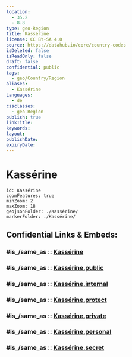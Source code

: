 ```yaml
---
location:
  - 35.2
  - 8.8
type: geo-Region
title: Kassérine
license: CC BY-SA 4.0
source: https://datahub.io/core/country-codes
isDeleted: false
isReadOnly: false
draft: false
confidential: public
tags:
  - geo/Country/Region
aliases:
  - Kassérine
Languages:
  - de
cssclasses:
  - geo-Region
publish: true
linkTitle:
keywords:
layout:
publishDate:
expiryDate:
---
```


# Kassérine

```leaflet
id: Kassérine
zoomFeatures: true 
minZoom: 2 
maxZoom: 18
geojsonFolder: ./Kassérine/
markerFolder: ./Kassérine/
```


## Confidential Links & Embeds: 

### #is_/same_as :: [Kassérine](/_Standards/Earth/Continent/Africa/Africa~North/Tunisia/governorates~Tunisia/Kassérine.md) 

### #is_/same_as :: [Kassérine.public](/_public/Earth/Continent/Africa/Africa~North/Tunisia/governorates~Tunisia/Kassérine.public.md) 

### #is_/same_as :: [Kassérine.internal](/_internal/Earth/Continent/Africa/Africa~North/Tunisia/governorates~Tunisia/Kassérine.internal.md) 

### #is_/same_as :: [Kassérine.protect](/_protect/Earth/Continent/Africa/Africa~North/Tunisia/governorates~Tunisia/Kassérine.protect.md) 

### #is_/same_as :: [Kassérine.private](/_private/Earth/Continent/Africa/Africa~North/Tunisia/governorates~Tunisia/Kassérine.private.md) 

### #is_/same_as :: [Kassérine.personal](/_personal/Earth/Continent/Africa/Africa~North/Tunisia/governorates~Tunisia/Kassérine.personal.md) 

### #is_/same_as :: [Kassérine.secret](/_secret/Earth/Continent/Africa/Africa~North/Tunisia/governorates~Tunisia/Kassérine.secret.md)

